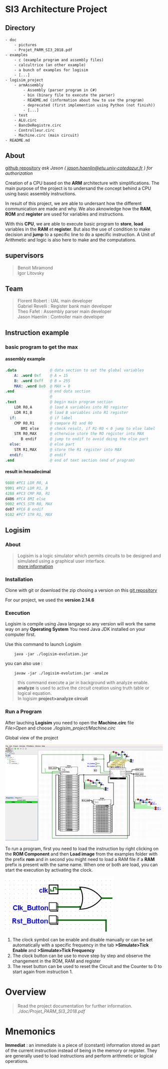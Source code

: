 # SI3 Architecture Project

## Directory

    - doc
        - pictures
        - Projet_PARM_SI3_2018.pdf
    - examples
        - c (example program and assembly files)
        - calcultrice (an other example)
        - a bunch of examples for logisim
        - [...]
    - logisim_project
        - armAssembly
            - Assembly (parser program in C#)
            - bin (binary file to execute the parser)
            - README.md (information about how to use the program)
            - deprecated (first implemention using Python (not finish))
            - [...]
        - test
        - ALU.circ
        - BancDeRegistre.circ
        - Controlleur.circ
        - Machine.circ (main circuit)
    - README.md

## About

[github repository](https://github.com/JasonHaenlin/Arms-and-Legs.git)
 *ask Jason ( jason.haenlin@etu.univ-cotedazur.fr ) for authorization*

Creation of a CPU based on the **ARM** architecture with simplifications. 
The main purpose of the project is to undersand the concept behind a CPU using basic assembly instructions.

In result of this project, we are able to undersant how the different communication are made and why. 
We also aknowledge how the **RAM**, **ROM** and **register** are used for variables and instructions.

With this **CPU**, we are able to execute basic program to **store**, **load** variables in the **RAM** et **register**. 
But also the use of condition to make decision and **jump** to a specific line to do a specific instruction. 
A Unit of Arithmetic and logic is also here to make and the computations. 

## supervisors
> Benoit Miramond<br>
> Igor Litovsky

## Team
>Florent Robert     : UAL main developer<br> 
>Gabriel Revelli    : Register bank main developer<br>
>Theo Fafet         : Assembly parser main developer<br>
>Jason Haenlin      : Controller main developer

## Instruction example
### basic program to get the max
#### assembly example
```s
.data               @ data section to set the global variables
    A: .word 0xf    @ A = 15 
    B: .word 0xff   @ B = 255
    MAX: .word 0x0  @ MAX = 0
.end                @ end data section
                    @
.text               @ begin main program section
    LDR R0,A        @ load A variables into RO register
    LDR R1,B        @ load B variables into R1 register
  if:               @ if label
    CMP R0,R1       @ compare R1 and RO 
       BMI else     @ check result, if R1-R0 < 0 jump to else label
    STR R0,MAX      @ otherwise store the RO register into MAX
       B endif      @ jump to endif to avoid doing the else part
  else:             @ else part
    STR R1,MAX      @ store the R1 register into MAX
  endif:            @ endif
.end                @ end of text section (end of program)
```
#### result in hexadecimal
```s
9800 #PC1 LDR R0, A
9901 #PC2 LDR R1, B
4288 #PC3 CMP R0, R1
d406 #PC4 BMI else
9002 #PC5 STR R0, MAX
de07 #PC6 B endif
9102 #PC7 STR R1, MAX 
```

## Logisim
### About
>Logisim is a logic simulator which permits circuits to be designed and simulated using a graphical user interface.<br>
[more information](https://en.wikipedia.org/wiki/Logisim)

### Installation
Clone with git or download the zip chosing a version on this [git repository](https://github.com/reds-heig/logisim-evolution/releases)

For our project, we used the **version 2.14.6** 

### Execution
Logisim is compile using Java langage so any version will work the same way on any **Operating System**
You need Java JDK installed on your computer first.

Use this command to launch Logisim
````
    java -jar ./logisim-evolution.jar 
````
you can also use :
```
    javaw -jar ./logisim-evolution.jar -analze
```
> this command execute a jar in background with analyze enable.<br>
> **analyze** is used to active the circuit creation using truth table or logical equation. <br>
> In logisim **project>analyze circuit**

### Run a Program

After lauching **Logisim** you need to open the **Machine.circ** file
<br>*File>Open* and choose *./logisim_project/Machine.circ* 

Global view of the project

![Logisim_main](doc/pictures/logisim_main.PNG)
 
To run a program, first you need to load the instruction by right clicking on the **ROM Component** and then **Load image** from
the examples folder with the prefix **rom** and in second you might need to load a RAM file if a **RAM** prefix is present with the same name. When one or both are load, you can start the execution by activating the clock.

![Logisim_clock](doc/pictures/logisim_clock.PNG)
 1. The clock symbol can be enable and disable manually or can be set automatically with a specific frequency in the tab **>Simulate>Tick Enable** and **>Simulate>Tick Frequency**
 2. The clock button can be use to move step by step and observe the changement in the ROM, RAM and register
 3. The reset button can be used to reset the Circuit and the Counter to 0 to start again from instruction 1.

# Overview

>Read the project documentation for further information.<br>
 *./doc/Projet_PARM_SI3_2018.pdf*

# Mnemonics

**Immediat** : an immediate is a piece of (constant) information stored as part of the current instruction instead of being in the memory or register. They are generally used to load instructions and perform arithmetic or logical operations.

 